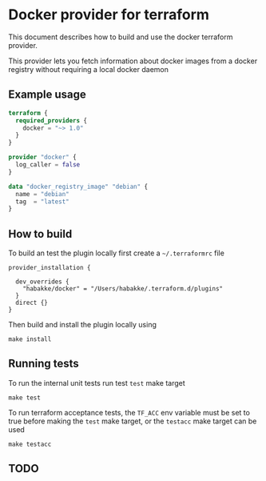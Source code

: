 # Docker provider for terraform
This document describes how to build and use the docker terraform provider. 

This provider lets you fetch information about docker images from a docker registry without
requiring a local docker daemon

## Example usage

```terraform
terraform {
  required_providers {
    docker = "~> 1.0"
  }
}

provider "docker" {
  log_caller = false
}

data "docker_registry_image" "debian" {
  name = "debian"
  tag  = "latest"
}
```

## How to build
To build an test the plugin locally first create a `~/.terraformrc` file

```shell
provider_installation {

  dev_overrides {
    "habakke/docker" = "/Users/habakke/.terraform.d/plugins"
  }
  direct {}
}
```

Then build and install the plugin locally using

```shell
make install
```

## Running tests
To run the internal unit tests run test `test` make target

```shell
make test
```

To run terraform acceptance tests, the `TF_ACC` env variable must be set to true before making the
`test` make target, or the `testacc` make target can be used

```shell
make testacc
```

## TODO
